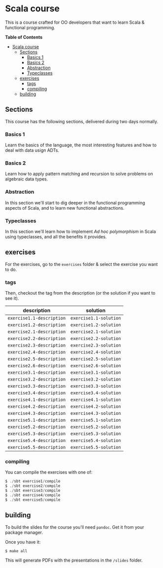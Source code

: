 # Scala course

This is a course crafted for OO developers that want to learn Scala &
functional programming.

<!-- markdown-toc start - Don't edit this section. Run M-x markdown-toc-refresh-toc -->
**Table of Contents**

- [Scala course](#scala-course)
    - [Sections](#sections)
        - [Basics 1](#basics-1)
        - [Basics 2](#basics-2)
        - [Abstraction](#abstraction)
        - [Typeclasses](#typeclasses)
    - [exercises](#exercises)
        - [tags](#tags)
        - [compiling](#compiling)
    - [building](#building)

<!-- markdown-toc end -->


## Sections

This course has the following sections, delivered during two days
normally.

### Basics 1

Learn the basics of the language, the most interesting features and
how to deal with data usign ADTs.

### Basics 2

Learn how to apply pattern matching and recursion to solve problems on
algebraic data types.

### Abstraction

In this section we'll start to dig deeper in the functional
programming aspects of Scala, and to learn new functional
abstractions.

### Typeclasses

In this section we'll learn how to implement _Ad hoc polymorphism_ in
Scala using typeclasses, and all the benefits it provides.

## exercises

For the exercises, go to the `exercises` folder & select the exercise
you want to do.

### tags

Then, checkout the tag from the description (or the solution if you
want to see it).

| description               | solution               |
|---------------------------|------------------------|
| `exercise1.1-description` | `exercise1.1-solution` |
| `exercise1.2-description` | `exercise1.2-solution` |
| `exercise2.1-description` | `exercise2.1-solution` |
| `exercise2.2-description` | `exercise2.2-solution` |
| `exercise2.3-description` | `exercise2.3-solution` |
| `exercise2.4-description` | `exercise2.4-solution` |
| `exercise2.5-description` | `exercise2.5-solution` |
| `exercise2.6-description` | `exercise2.6-solution` |
| `exercise3.1-description` | `exercise3.1-solution` |
| `exercise3.2-description` | `exercise3.2-solution` |
| `exercise3.3-description` | `exercise3.3-solution` |
| `exercise3.4-description` | `exercise3.4-solution` |
| `exercise4.1-description` | `exercise4.1-solution` |
| `exercise4.2-description` | `exercise4.2-solution` |
| `exercise4.3-description` | `exercise4.3-solution` |
| `exercise5.1-description` | `exercise5.1-solution` |
| `exercise5.2-description` | `exercise5.2-solution` |
| `exercise5.3-description` | `exercise5.3-solution` |
| `exercise5.4-description` | `exercise5.4-solution` |
| `exercise5.5-description` | `exercise5.5-solution` |

### compiling

You can compile the exercises with one of:

```sbt
$ ./sbt exercise1/compile
$ ./sbt exercise2/compile
$ ./sbt exercise3/compile
$ ./sbt exercise4/compile
$ ./sbt exercise5/compile
```

## building

To build the slides for the course you'll need `pandoc`. Get it from
your package manager.

Once you have it:

```sh
$ make all
```

This will generate PDFs with the presentations in the `/slides`
folder.

